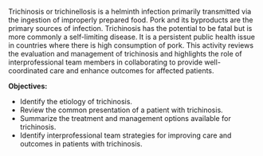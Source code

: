 Trichinosis or trichinellosis is a helminth infection primarily transmitted via the ingestion of improperly prepared food. Pork and its byproducts are the primary sources of infection. Trichinosis has the potential to be fatal but is more commonly a self-limiting disease. It is a persistent public health issue in countries where there is high consumption of pork. This activity reviews the evaluation and management of trichinosis and highlights the role of interprofessional team members in collaborating to provide well-coordinated care and enhance outcomes for affected patients.

**Objectives:**
- Identify the etiology of trichinosis.
- Review the common presentation of a patient with trichinosis.
- Summarize the treatment and management options available for trichinosis.
- Identify interprofessional team strategies for improving care and outcomes in patients with trichinosis.